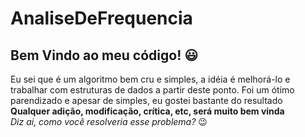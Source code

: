 # AnaliseDeFrequencia

  ## Bem Vindo ao meu código! :smiley:

  Eu sei que é um algoritmo bem cru e simples, a idéia é melhorá-lo e trabalhar com estruturas de dados a partir deste ponto.
  Foi um ótimo parendizado e apesar de simples, eu gostei bastante do resultado   
  **Qualquer adição, modificação, crítica, etc, será muito bem vinda**   
 _Diz ai, como você resolveria esse problema?_ :wink:
